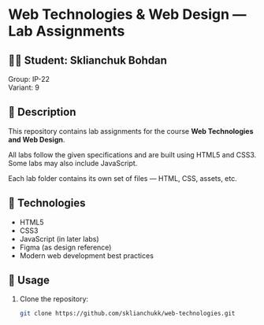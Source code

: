 # Web Technologies & Web Design — Lab Assignments

## 👨‍🎓 Student: Sklianchuk Bohdan  
Group: ІР-22  
Variant: 9


## 📁 Description

This repository contains lab assignments for the course **Web Technologies and Web Design**.

All labs follow the given specifications and are built using HTML5 and CSS3.  
Some labs may also include JavaScript.

Each lab folder contains its own set of files — HTML, CSS, assets, etc.

## 🧰 Technologies

- HTML5  
- CSS3  
- JavaScript (in later labs)  
- Figma (as design reference) 
- Modern web development best practices


## 🚀 Usage

1. Clone the repository:
   ```bash
   git clone https://github.com/sklianchukk/web-technologies.git
